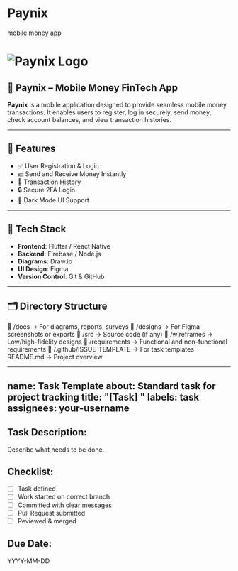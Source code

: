# Paynix
mobile money app 

# ![Paynix Logo](https://your-logo-url.com/paynix_logo.png)

## 💸 Paynix – Mobile Money FinTech App

**Paynix** is a mobile application designed to provide seamless mobile money transactions. It enables users to register, log in securely, send money, check account balances, and view transaction histories.

---

## 🚀 Features

- ✅ User Registration & Login
- 💵 Send and Receive Money Instantly
- 📄 Transaction History
- 🔒 Secure 2FA Login
- 🌙 Dark Mode UI Support

---

## 🧰 Tech Stack

- **Frontend**: Flutter / React Native
- **Backend**: Firebase / Node.js
- **Diagrams**: Draw.io
- **UI Design**: Figma
- **Version Control**: Git & GitHub

---

## 🗂️ Directory Structure



📁 /docs               → For diagrams, reports, surveys
📁 /designs            → For Figma screenshots or exports
📁 /src                → Source code (if any)
📁 /wireframes         → Low/high-fidelity designs
📁 /requirements       → Functional and non-functional requirements
📁 /.github/ISSUE_TEMPLATE → For task templates
README.md             → Project overview

---
name: Task Template
about: Standard task for project tracking
title: "[Task] "
labels: task
assignees: your-username
---

## Task Description:
Describe what needs to be done.

## Checklist:
- [ ] Task defined
- [ ] Work started on correct branch
- [ ] Committed with clear messages
- [ ] Pull Request submitted
- [ ] Reviewed & merged

## Due Date:
YYYY-MM-DD


